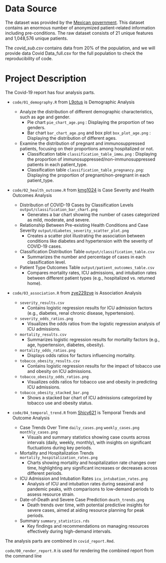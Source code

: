 # Data Source

The dataset was provided by the [Mexican government](https://datos.gob.mx/busca/dataset/informacion-referente-a-casos-covid-19-en-mexico). This dataset contains an enormous number of anonymized patient-related information including pre-conditions. The raw dataset consists of 21 unique features and 1,048,576 unique patients.

The *covid_sub.csv* contains data from 20% of the population, and we will provide data Covid Data_full.csv for the full population to check the reproducibility of code.


# Project Description

The Covid-19 report has four analysis parts.


- `code/01_demography.R` from [L9otus](https://github.com/L9otus/DATA550-Midterm) is Demographic Analysis
  - Analyze the distribution of different demographic characteristics, such as age and gender.
    - Pie chart `pie_chart_age.png` : Displaying the proportion of two genders.
    - Bar chart `bar_chart_age.png` and box plot `box_plot_age.png` : Displaying the distribution of different ages.
  - Examine the distribution of pregnant and immunosuppressed patients, focusing on their proportions among hospitalized or not.
    - Classification table `classification_table_immu.png` : Displaying the proportion of immunosuppressed/non-immunosuppressed patients in each patient_type.
    - Classification table `classification_table_pregnancy.png`: Displaying the proportion of pregnant/non-pregnant in each patient_type.


- `code/02_health_outcome.R` from [kmg1024](https://github.com/kmg1024/DATA550-Midterm) is Case Severity and Health Outcomes Analysis
  - Distribution of COVID-19 Cases by Classification Levels `output/classification_bar_chart.png`
    - Generates a bar chart showing the number of cases categorized as mild, moderate, and severe.
  - Relationship Between Pre-existing Health Conditions and Case Severity `output/diabetes_severity_scatter_plot.png`
    - Creates a scatter plot illustrating the association between conditions like diabetes and hypertension with the severity of COVID-19 cases.
  - Classification Distribution Table `output/classification_table.csv`
    - Summarizes the number and percentage of cases in each classification level.
  - Patient Type Outcomes Table `output/patient_outcomes_table.csv`
    - Compares mortality rates, ICU admissions, and intubation rates between different patient types (e.g., hospitalized vs. returned home).


- `code/03_association.R` from [zye229zye](https://github.com/zye229zye/DATA550-Midterm) is Association Analysis
  - `severity_results.csv`
    - Contains logistic regression results for ICU admission factors (e.g., diabetes, renal chronic disease, hypertension).
  - `severity_odds_ratios.png`
    - Visualizes the odds ratios from the logistic regression analysis of ICU admissions.
  - `mortality_results.csv`
    - Summarizes logistic regression results for mortality factors (e.g., age, hypertension, diabetes, obesity).
  - `mortality_odds_ratios.png`
    - Displays odds ratios for factors influencing mortality.
  - `tobacco_obesity_results.csv`
    - Contains logistic regression results for the impact of tobacco use and obesity on ICU admissions.
  - `tobacco_obesity_odds_ratios.png`
    - Visualizes odds ratios for tobacco use and obesity in predicting ICU admissions.
  - `tobacco_obesity_stacked_bar.png`
    - Shows a stacked bar chart of ICU admissions categorized by tobacco use and obesity status.


- `code/04_temporal_trend.R` from [Shicy621](https://github.com/Shicy621/DATA550-Midterm) is Temporal Trends and Outcome Analysis
  - Case Trends Over Time `daily_cases.png` `weekly_cases.png` `monthly_cases.png`
    - Visuals and summary statistics showing case counts across intervals (daily, weekly, monthly), with insights on significant fluctuations during key periods.
  - Mortality and Hospitalization Trends `mortality_hospitalization_rates.png`
    - Charts showing mortality and hospitalization rate changes over time, highlighting any significant increases or decreases across different periods.
  - ICU Admission and Intubation Rates `icu_intubation_rates.png`
    - Analysis of ICU and intubation rates during seasonal and pandemic peaks, with comparisons to low-demand periods to assess resource strain.
  - Date-of-Death and Severe Case Prediction `death_trends.png`
    - Death trends over time, with potential predictive insights for severe cases, aimed at aiding resource planning for peak periods.
  - Summary `summary_statistics.rds`
    - Key findings and recommendations on managing resources effectively during high-demand intervals.


The analysis parts are combined in `covid_report.Rmd`.

`code/00_render_report.R` is used for rendering the combined report from the command line